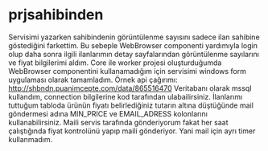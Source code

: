 # prjsahibinden
Servisimi yazarken sahibindenin görüntülenme sayısını sadece ilan sahibine göstediğini farkettim. Bu sebeple WebBrowser componenti yardımıyla login olup daha sonra ilgili ilanlarımın detay sayfalarından görüntülenme sayılarını ve fiyat bilgilerimi aldım. Core ile worker projesi oluşturduğumda WebBrowser componentini kullanamadığım için servisimi windows form uygulaması olarak tamamladım. 
Örnek api çağırımı: http://shbndn.puanimcepte.com/data/865516470
Veritabanı olarak mssql kullandım, connection bilgilerine kod tarafından ulabailirsiniz. İlanlarımı tuttuğum tabloda ürünün fiyatı belirlediğiniz tutarın altına düştüğünde mail göndermesi adına MIN_PRICE ve EMAIL_ADRESS kolonlarını kullanabilirsiniz. Maili servis tarafında gönderiyorum fakat her saat çalıştığında fiyat kontrolünü yapıp maili gönderiyor. Yani mail için ayrı timer kullanmadım.
